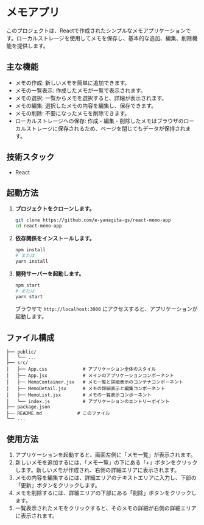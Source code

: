 # メモアプリ

このプロジェクトは、Reactで作成されたシンプルなメモアプリケーションです。ローカルストレージを使用してメモを保存し、基本的な追加、編集、削除機能を提供します。

## 主な機能

- メモの作成: 新しいメモを簡単に追加できます。
- メモの一覧表示: 作成したメモが一覧で表示されます。
- メモの選択: 一覧からメモを選択すると、詳細が表示されます。
- メモの編集: 選択したメモの内容を編集し、保存できます。
- メモの削除: 不要になったメモを削除できます。
- ローカルストレージへの保存: 作成・編集・削除したメモはブラウザのローカルストレージに保存されるため、ページを閉じてもデータが保持されます。

## 技術スタック

- React

## 起動方法

1.  **プロジェクトをクローンします。**

    ```bash
    git clone https://github.com/e-yanagita-gs/react-memo-app
    cd react-memo-app
    ```

2.  **依存関係をインストールします。**

    ```bash
    npm install
    # または
    yarn install
    ```

3.  **開発サーバーを起動します。**

    ```bash
    npm start
    # または
    yarn start
    ```

    ブラウザで `http://localhost:3000` にアクセスすると、アプリケーションが起動します。

## ファイル構成

```
├── public/
│   └── ...
├── src/
│   ├── App.css             # アプリケーション全体のスタイル
│   ├── App.jsx             # メインのアプリケーションコンポーネント
│   ├── MemoContainer.jsx   # メモ一覧と詳細表示のコンテナコンポーネント
│   ├── MemoDetail.jsx      # メモの詳細表示と編集コンポーネント
│   ├── MemoList.jsx        # メモの一覧表示コンポーネント
│   └── index.js            # アプリケーションのエントリーポイント
├── package.json
├── README.md             # このファイル
└── ...
```

## 使用方法

1.  アプリケーションを起動すると、画面左側に「メモ一覧」が表示されます。
2.  新しいメモを追加するには、「メモ一覧」の下にある「+」ボタンをクリックします。新しいメモが作成され、右側の詳細エリアに表示されます。
3.  メモの内容を編集するには、詳細エリアのテキストエリアに入力し、下部の「更新」ボタンをクリックします。
4.  メモを削除するには、詳細エリアの下部にある「削除」ボタンをクリックします。
5.  一覧表示されたメモをクリックすると、そのメモの詳細が右側の詳細エリアに表示されます。
